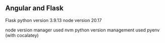 ## Angular and Flask

Flask python version 3.9.13 
node version 20.17

node version manager used nvm
python version management used pyenv (with cocalatey)